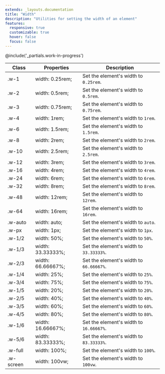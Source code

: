 ```yaml
---
extends: _layouts.documentation
title: "Width"
description: "Utilities for setting the width of an element"
features:
  responsive: true
  customizable: true
  hover: false
  focus: false
---
```


@include('_partials.work-in-progress')

<div class="border-t border-grey-lighter">
    <table class="w-full text-left" style="border-collapse: collapse;">
        <colgroup>
            <col class="w-1/5">
            <col class="w-1/3">
            <col>
        </colgroup>
        <thead>
          <tr>
              <th class="text-sm font-semibold text-grey-darker p-2 bg-grey-lightest">Class</th>
              <th class="text-sm font-semibold text-grey-darker p-2 bg-grey-lightest">Properties</th>
              <th class="text-sm font-semibold text-grey-darker p-2 bg-grey-lightest">Description</th>
          </tr>
        </thead>
        <tbody class="align-baseline">
            <tr>
                <td class="p-2 border-t border-smoke font-mono text-xs text-purple-dark">.w-1</td>
                <td class="p-2 border-t border-smoke font-mono text-xs text-blue-dark">width: 0.25rem;</td>
                <td class="p-2 border-t border-smoke text-sm text-grey-darker">Set the element's width to <code>0.25rem</code>.</td>
            </tr>
            <tr>
                <td class="p-2 border-t border-smoke-light font-mono text-xs text-purple-dark">.w-2</td>
                <td class="p-2 border-t border-smoke-light font-mono text-xs text-blue-dark">width: 0.5rem;</td>
                <td class="p-2 border-t border-smoke-light text-sm text-grey-darker">Set the element's width to <code>0.5rem</code>.</td>
            </tr>
            <tr>
                <td class="p-2 border-t border-smoke-light font-mono text-xs text-purple-dark">.w-3</td>
                <td class="p-2 border-t border-smoke-light font-mono text-xs text-blue-dark">width: 0.75rem;</td>
                <td class="p-2 border-t border-smoke-light text-sm text-grey-darker">Set the element's width to <code>0.75rem</code>.</td>
            </tr>
            <tr>
                <td class="p-2 border-t border-smoke-light font-mono text-xs text-purple-dark">.w-4</td>
                <td class="p-2 border-t border-smoke-light font-mono text-xs text-blue-dark">width: 1rem;</td>
                <td class="p-2 border-t border-smoke-light text-sm text-grey-darker">Set the element's width to <code>1rem</code>.</td>
            </tr>
            <tr>
                <td class="p-2 border-t border-smoke-light font-mono text-xs text-purple-dark">.w-6</td>
                <td class="p-2 border-t border-smoke-light font-mono text-xs text-blue-dark">width: 1.5rem;</td>
                <td class="p-2 border-t border-smoke-light text-sm text-grey-darker">Set the element's width to <code>1.5rem</code>.</td>
            </tr>
            <tr>
                <td class="p-2 border-t border-smoke-light font-mono text-xs text-purple-dark">.w-8</td>
                <td class="p-2 border-t border-smoke-light font-mono text-xs text-blue-dark">width: 2rem;</td>
                <td class="p-2 border-t border-smoke-light text-sm text-grey-darker">Set the element's width to <code>2rem</code>.</td>
            </tr>
            <tr>
                <td class="p-2 border-t border-smoke-light font-mono text-xs text-purple-dark">.w-10</td>
                <td class="p-2 border-t border-smoke-light font-mono text-xs text-blue-dark">width: 2.5rem;</td>
                <td class="p-2 border-t border-smoke-light text-sm text-grey-darker">Set the element's width to <code>2.5rem</code>.</td>
            </tr>
            <tr>
                <td class="p-2 border-t border-smoke-light font-mono text-xs text-purple-dark">.w-12</td>
                <td class="p-2 border-t border-smoke-light font-mono text-xs text-blue-dark">width: 3rem;</td>
                <td class="p-2 border-t border-smoke-light text-sm text-grey-darker">Set the element's width to <code>3rem</code>.</td>
            </tr>
            <tr>
                <td class="p-2 border-t border-smoke-light font-mono text-xs text-purple-dark">.w-16</td>
                <td class="p-2 border-t border-smoke-light font-mono text-xs text-blue-dark">width: 4rem;</td>
                <td class="p-2 border-t border-smoke-light text-sm text-grey-darker">Set the element's width to <code>4rem</code>.</td>
            </tr>
            <tr>
                <td class="p-2 border-t border-smoke-light font-mono text-xs text-purple-dark">.w-24</td>
                <td class="p-2 border-t border-smoke-light font-mono text-xs text-blue-dark">width: 6rem;</td>
                <td class="p-2 border-t border-smoke-light text-sm text-grey-darker">Set the element's width to <code>6rem</code>.</td>
            </tr>
            <tr>
                <td class="p-2 border-t border-smoke-light font-mono text-xs text-purple-dark">.w-32</td>
                <td class="p-2 border-t border-smoke-light font-mono text-xs text-blue-dark">width: 8rem;</td>
                <td class="p-2 border-t border-smoke-light text-sm text-grey-darker">Set the element's width to <code>8rem</code>.</td>
            </tr>
            <tr>
                <td class="p-2 border-t border-smoke-light font-mono text-xs text-purple-dark">.w-48</td>
                <td class="p-2 border-t border-smoke-light font-mono text-xs text-blue-dark">width: 12rem;</td>
                <td class="p-2 border-t border-smoke-light text-sm text-grey-darker">Set the element's width to <code>12rem</code>.</td>
            </tr>
            <tr>
                <td class="p-2 border-t border-smoke-light font-mono text-xs text-purple-dark">.w-64</td>
                <td class="p-2 border-t border-smoke-light font-mono text-xs text-blue-dark">width: 16rem;</td>
                <td class="p-2 border-t border-smoke-light text-sm text-grey-darker">Set the element's width to <code>16rem</code>.</td>
            </tr>
            <tr>
                <td class="p-2 border-t border-smoke-light font-mono text-xs text-purple-dark">.w-auto</td>
                <td class="p-2 border-t border-smoke-light font-mono text-xs text-blue-dark">width: auto;</td>
                <td class="p-2 border-t border-smoke-light text-sm text-grey-darker">Set the element's width to <code>auto</code>.</td>
            </tr>
            <tr>
                <td class="p-2 border-t border-smoke-light font-mono text-xs text-purple-dark">.w-px</td>
                <td class="p-2 border-t border-smoke-light font-mono text-xs text-blue-dark">width: 1px;</td>
                <td class="p-2 border-t border-smoke-light text-sm text-grey-darker">Set the element's width to <code>1px</code>.</td>
            </tr>
            <tr>
                <td class="p-2 border-t border-smoke-light font-mono text-xs text-purple-dark">.w-1/2</td>
                <td class="p-2 border-t border-smoke-light font-mono text-xs text-blue-dark">width: 50%;</td>
                <td class="p-2 border-t border-smoke-light text-sm text-grey-darker">Set the element's width to <code>50%</code>.</td>
            </tr>
            <tr>
                <td class="p-2 border-t border-smoke-light font-mono text-xs text-purple-dark">.w-1/3</td>
                <td class="p-2 border-t border-smoke-light font-mono text-xs text-blue-dark">width: 33.33333%;</td>
                <td class="p-2 border-t border-smoke-light text-sm text-grey-darker">Set the element's width to <code>33.33333%</code>.</td>
            </tr>
            <tr>
                <td class="p-2 border-t border-smoke-light font-mono text-xs text-purple-dark">.w-2/3</td>
                <td class="p-2 border-t border-smoke-light font-mono text-xs text-blue-dark">width: 66.66667%;</td>
                <td class="p-2 border-t border-smoke-light text-sm text-grey-darker">Set the element's width to <code>66.66667%</code>.</td>
            </tr>
            <tr>
                <td class="p-2 border-t border-smoke-light font-mono text-xs text-purple-dark">.w-1/4</td>
                <td class="p-2 border-t border-smoke-light font-mono text-xs text-blue-dark">width: 25%;</td>
                <td class="p-2 border-t border-smoke-light text-sm text-grey-darker">Set the element's width to <code>25%</code>.</td>
            </tr>
            <tr>
                <td class="p-2 border-t border-smoke-light font-mono text-xs text-purple-dark">.w-3/4</td>
                <td class="p-2 border-t border-smoke-light font-mono text-xs text-blue-dark">width: 75%;</td>
                <td class="p-2 border-t border-smoke-light text-sm text-grey-darker">Set the element's width to <code>75%</code>.</td>
            </tr>
            <tr>
                <td class="p-2 border-t border-smoke-light font-mono text-xs text-purple-dark">.w-1/5</td>
                <td class="p-2 border-t border-smoke-light font-mono text-xs text-blue-dark">width: 20%;</td>
                <td class="p-2 border-t border-smoke-light text-sm text-grey-darker">Set the element's width to <code>20%</code>.</td>
            </tr>
            <tr>
                <td class="p-2 border-t border-smoke-light font-mono text-xs text-purple-dark">.w-2/5</td>
                <td class="p-2 border-t border-smoke-light font-mono text-xs text-blue-dark">width: 40%;</td>
                <td class="p-2 border-t border-smoke-light text-sm text-grey-darker">Set the element's width to <code>40%</code>.</td>
            </tr>
            <tr>
                <td class="p-2 border-t border-smoke-light font-mono text-xs text-purple-dark">.w-3/5</td>
                <td class="p-2 border-t border-smoke-light font-mono text-xs text-blue-dark">width: 60%;</td>
                <td class="p-2 border-t border-smoke-light text-sm text-grey-darker">Set the element's width to <code>60%</code>.</td>
            </tr>
            <tr>
                <td class="p-2 border-t border-smoke-light font-mono text-xs text-purple-dark">.w-4/5</td>
                <td class="p-2 border-t border-smoke-light font-mono text-xs text-blue-dark">width: 80%;</td>
                <td class="p-2 border-t border-smoke-light text-sm text-grey-darker">Set the element's width to <code>80%</code>.</td>
            </tr>
            <tr>
                <td class="p-2 border-t border-smoke-light font-mono text-xs text-purple-dark">.w-1/6</td>
                <td class="p-2 border-t border-smoke-light font-mono text-xs text-blue-dark">width: 16.66667%;</td>
                <td class="p-2 border-t border-smoke-light text-sm text-grey-darker">Set the element's width to <code>16.66667%</code>.</td>
            </tr>
            <tr>
                <td class="p-2 border-t border-smoke-light font-mono text-xs text-purple-dark">.w-5/6</td>
                <td class="p-2 border-t border-smoke-light font-mono text-xs text-blue-dark">width: 83.33333%;</td>
                <td class="p-2 border-t border-smoke-light text-sm text-grey-darker">Set the element's width to <code>83.33333%</code>.</td>
            </tr>
            <tr>
                <td class="p-2 border-t border-smoke-light font-mono text-xs text-purple-dark">.w-full</td>
                <td class="p-2 border-t border-smoke-light font-mono text-xs text-blue-dark">width: 100%;</td>
                <td class="p-2 border-t border-smoke-light text-sm text-grey-darker">Set the element's width to <code>100%</code>.</td>
            </tr>
            <tr>
                <td class="p-2 border-t border-smoke-light font-mono text-xs text-purple-dark">.w-screen</td>
                <td class="p-2 border-t border-smoke-light font-mono text-xs text-blue-dark">width: 100vw;</td>
                <td class="p-2 border-t border-smoke-light text-sm text-grey-darker">Set the element's width to <code>100vw</code>.</td>
            </tr>
        </tbody>
    </table>
</div>
